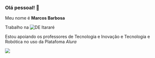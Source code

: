 ### Olá pessoal! 👋

Meu nome é **Marcos Barbosa**

Trabalho na ![DE Itararé](https://deitarare.educacao.sp.gov.br/)

Estou apoiando os professores de Tecnologia e Inovação e Tecnologia e Robótica no uso da Platafoma _Alura_

![](https://media1.tenor.com/m/N--OnDx9xAQAAAAC/unigrid-decentralization.gif)
